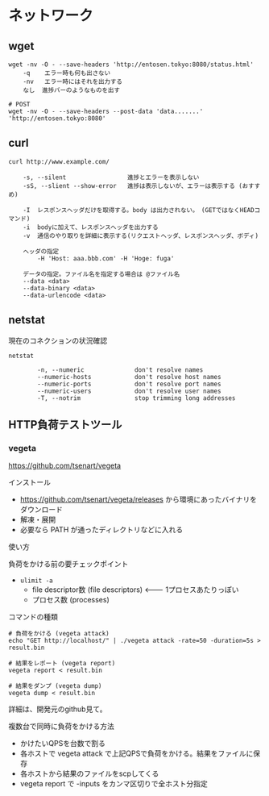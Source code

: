 # ネットワーク

## wget

```
wget -nv -O - --save-headers 'http://entosen.tokyo:8080/status.html'
    -q    エラー時も何も出さない
    -nv   エラー時にはそれを出力する
    なし  進捗バーのようなものを出す

# POST
wget -nv -O - --save-headers --post-data 'data.......' 'http://entosen.tokyo:8080'
```

## curl 

```
curl http://www.example.com/

    -s, --silent                 進捗とエラーを表示しない
    -sS, --slient --show-error   進捗は表示しないが、エラーは表示する (おすすめ)

    -I  レスポンスヘッダだけを取得する。body は出力されない。　(GETではなくHEADコマンド)
    -i  bodyに加えて、レスポンスヘッダを出力する
    -v  通信のやり取りを詳細に表示する(リクエストヘッダ、レスポンスヘッダ、ボディ)

    ヘッダの指定
        -H 'Host: aaa.bbb.com' -H 'Hoge: fuga'

    データの指定。ファイル名を指定する場合は @ファイル名
	--data <data>                 
	--data-binary <data>   
	--data-urlencode <data>   
```


## netstat

現在のコネクションの状況確認

```
netstat

        -n, --numeric              don't resolve names
        --numeric-hosts            don't resolve host names
        --numeric-ports            don't resolve port names
        --numeric-users            don't resolve user names
        -T, --notrim               stop trimming long addresses
```

## HTTP負荷テストツール

### vegeta

https://github.com/tsenart/vegeta

インストール

- https://github.com/tsenart/vegeta/releases から環境にあったバイナリをダウンロード
- 解凍・展開
- 必要なら PATH が通ったディレクトリなどに入れる


使い方

負荷をかける前の要チェックポイント

- `ulimit -a`
    - file descriptor数 (file descriptors) <--- 1プロセスあたりっぽい
    - プロセス数 (processes) 

コマンドの種類

```
# 負荷をかける (vegeta attack)
echo "GET http://localhost/" | ./vegeta attack -rate=50 -duration=5s > result.bin

# 結果をレポート (vegeta report)
vegeta report < result.bin

# 結果をダンプ (vegeta dump)
vegeta dump < result.bin
```

詳細は、開発元のgithub見て。

複数台で同時に負荷をかける方法

- かけたいQPSを台数で割る
- 各ホストで vegeta attack で上記QPSで負荷をかける。結果をファイルに保存
- 各ホストから結果のファイルをscpしてくる
- vegeta report で -inputs をカンマ区切りで全ホスト分指定



